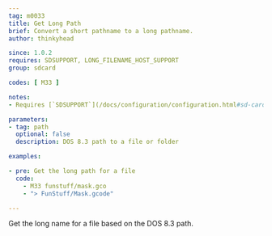 ```yaml
---
tag: m0033
title: Get Long Path
brief: Convert a short pathname to a long pathname.
author: thinkyhead

since: 1.0.2
requires: SDSUPPORT, LONG_FILENAME_HOST_SUPPORT
group: sdcard

codes: [ M33 ]

notes:
- Requires [`SDSUPPORT`](/docs/configuration/configuration.html#sd-card) and `LONG_FILENAME_HOST_SUPPORT`

parameters:
- tag: path
  optional: false
  description: DOS 8.3 path to a file or folder

examples:

- pre: Get the long path for a file
  code:
    - M33 funstuff/mask.gco
    - "> FunStuff/Mask.gcode"

---
```


Get the long name for a file based on the DOS 8.3 path.

